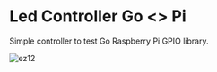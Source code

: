 # Led Controller Go <> Pi
Simple controller to test Go Raspberry Pi GPIO library.

![ez12](https://user-images.githubusercontent.com/74359151/216821293-34ff6b9f-b276-46ed-9741-d3288e1f5b64.gif)
